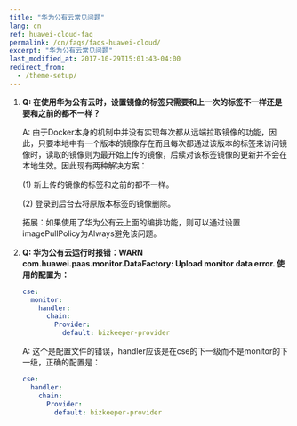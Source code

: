 ```yaml
---
title: "华为公有云常见问题"
lang: cn
ref: huawei-cloud-faq
permalink: /cn/faqs/faqs-huawei-cloud/
excerpt: "华为公有云常见问题"
last_modified_at: 2017-10-29T15:01:43-04:00
redirect_from:
  - /theme-setup/
---
```


1. **Q: 在使用华为公有云时，设置镜像的标签只需要和上一次的标签不一样还是要和之前的都不一样？**

   A: 由于Docker本身的机制中并没有实现每次都从远端拉取镜像的功能，因此，只要本地中有一个版本的镜像存在而且每次都通过该版本的标签来访问镜像时，读取的镜像则为最开始上传的镜像，后续对该标签镜像的更新并不会在本地生效。因此现有两种解决方案：

   (1) 新上传的镜像的标签和之前的都不一样。

   (2) 登录到后台去将原版本标签的镜像删除。

   拓展：如果使用了华为公有云上面的编排功能，则可以通过设置imagePullPolicy为Always避免该问题。
   
2. **Q: 华为公有云运行时报错：WARN com.huawei.paas.monitor.DataFactory: Upload monitor data error. 使用的配置为：**

   ```yaml
   cse:
     monitor:
       handler:
         chain:
           Provider:
             default: bizkeeper-provider
   ```

   A: 这个是配置文件的错误，handler应该是在cse的下一级而不是monitor的下一级，正确的配置是：

   ```yaml
   cse:
     handler:
       chain:
         Provider:
           default: bizkeeper-provider
   ```

